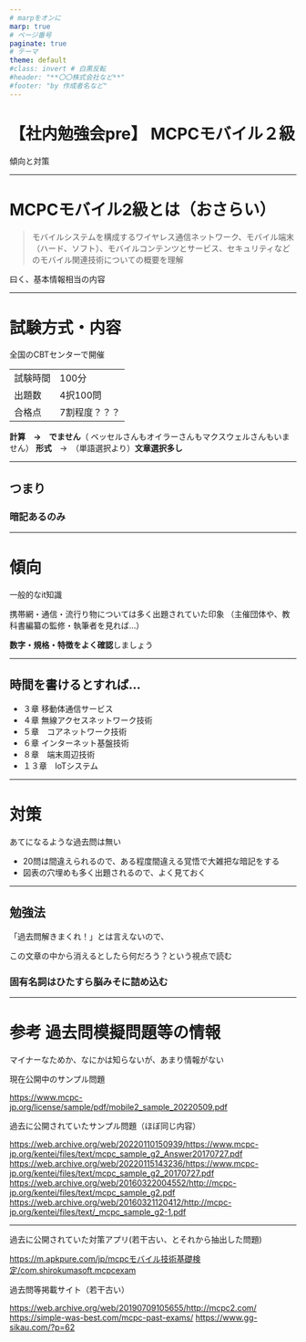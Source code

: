 ```yaml
---
# marpをオンに
marp: true
# ページ番号
paginate: true
# テーマ
theme: default
#class: invert # 白黒反転
#header: "**〇〇株式会社など**"
#footer: "by 作成者名など"
---
```


# 【社内勉強会pre】 MCPCモバイル２級

傾向と対策

<!--
backgroundColor: white
paginate: true
-->

---

# MCPCモバイル2級とは（おさらい）

>モバイルシステムを構成するワイヤレス通信ネットワーク、モバイル端末（ハード、ソフト）、モバイルコンテンツとサービス、セキュリティなどのモバイル関連技術についての概要を理解


曰く、基本情報相当の内容

<!-- 

モバイルコンピューティング推進コンソーシアム(MCPC)で行っている
資格試験で、基本的なIT技術とネットワーク云々を抑えた資格

曰く

 -->

---

# 試験方式・内容

全国のCBTセンターで開催

|          |               |
| -------- | ------------- |
| 試験時間 | 100分         |
| 出題数   | 4択100問      |
| 合格点   | 7割程度？？？ |

**計算　→　でません**（ ベッセルさんもオイラーさんもマクスウェルさんもいません）
**形式**　→　（単語選択より）**文章選択多し**

---
## つまり

### 暗記あるのみ

<!--  
見直しに30分使うとして、30秒で引き出せる情報を如何に多く持っておくか
-->

---
# 傾向

一般的なit知識

携帯網・通信・流行り物については多く出題されていた印象
（主催団体や、教科書編纂の監修・執筆者を見れば…）

**数字・規格・特徴をよく確認**しましょう

---
## 時間を書けるとすれば…

- ３章 移動体通信サービス
- ４章 無線アクセスネットワーク技術
- ５章　コアネットワーク技術
- ６章 インターネット基盤技術
- ８章　端末周辺技術
- １３章　IoTシステム


---

# 対策

あてになるような過去問は無い

- 20問は間違えられるので、ある程度間違える覚悟で大雑把な暗記をする
- 図表の穴埋めも多く出題されるので、よく見ておく

---

## 勉強法

「過去問解きまくれ！」とは言えないので、

この文章の中から消えるとしたら何だろう？という視点で読む

### 固有名詞はひたすら脳みそに詰め込む

---

# 参考 過去問模擬問題等の情報

マイナーなためか、なにかは知らないが、あまり情報がない

現在公開中のサンプル問題

https://www.mcpc-jp.org/license/sample/pdf/mobile2_sample_20220509.pdf

過去に公開されていたサンプル問題（ほぼ同じ内容）

https://web.archive.org/web/20220110150939/https://www.mcpc-jp.org/kentei/files/text/mcpc_sample_g2_Answer20170727.pdf
https://web.archive.org/web/20220115143236/https://www.mcpc-jp.org/kentei/files/text/mcpc_sample_g2_20170727.pdf
https://web.archive.org/web/20160322004552/http://mcpc-jp.org/kentei/files/text/mcpc_sample_g2.pdf
https://web.archive.org/web/20160321120412/http://mcpc-jp.org/kentei/files/text/_mcpc_sample_g2-1.pdf

---

過去に公開されていた対策アプリ(若干古い、とそれから抽出した問題)

https://m.apkpure.com/jp/mcpcモバイル技術基礎検定/com.shirokumasoft.mcpcexam


過去問等掲載サイト（若干古い）

https://web.archive.org/web/20190709105655/http://mcpc2.com/
https://simple-was-best.com/mcpc-past-exams/
https://www.gg-sikau.com/?p=62
